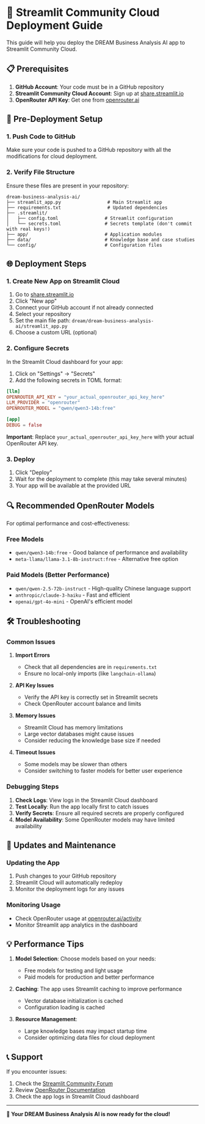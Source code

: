 # 🚀 Streamlit Community Cloud Deployment Guide

This guide will help you deploy the DREAM Business Analysis AI app to Streamlit Community Cloud.

## 📋 Prerequisites

1. **GitHub Account**: Your code must be in a GitHub repository
2. **Streamlit Community Cloud Account**: Sign up at [share.streamlit.io](https://share.streamlit.io)
3. **OpenRouter API Key**: Get one from [openrouter.ai](https://openrouter.ai)

## 🔧 Pre-Deployment Setup

### 1. Push Code to GitHub

Make sure your code is pushed to a GitHub repository with all the modifications for cloud deployment.

### 2. Verify File Structure

Ensure these files are present in your repository:
```
dream-business-analysis-ai/
├── streamlit_app.py                 # Main Streamlit app
├── requirements.txt                 # Updated dependencies
├── .streamlit/
│   ├── config.toml                 # Streamlit configuration
│   └── secrets.toml                # Secrets template (don't commit with real keys!)
├── app/                            # Application modules
├── data/                           # Knowledge base and case studies
└── config/                         # Configuration files
```

## 🌐 Deployment Steps

### 1. Create New App on Streamlit Cloud

1. Go to [share.streamlit.io](https://share.streamlit.io)
2. Click "New app"
3. Connect your GitHub account if not already connected
4. Select your repository
5. Set the main file path: `dream/dream-business-analysis-ai/streamlit_app.py`
6. Choose a custom URL (optional)

### 2. Configure Secrets

In the Streamlit Cloud dashboard for your app:

1. Click on "Settings" → "Secrets"
2. Add the following secrets in TOML format:

```toml
[llm]
OPENROUTER_API_KEY = "your_actual_openrouter_api_key_here"
LLM_PROVIDER = "openrouter"
OPENROUTER_MODEL = "qwen/qwen3-14b:free"

[app]
DEBUG = false
```

**Important**: Replace `your_actual_openrouter_api_key_here` with your actual OpenRouter API key.

### 3. Deploy

1. Click "Deploy" 
2. Wait for the deployment to complete (this may take several minutes)
3. Your app will be available at the provided URL

## 🔍 Recommended OpenRouter Models

For optimal performance and cost-effectiveness:

### Free Models
- `qwen/qwen3-14b:free` - Good balance of performance and availability
- `meta-llama/llama-3.1-8b-instruct:free` - Alternative free option

### Paid Models (Better Performance)
- `qwen/qwen-2.5-72b-instruct` - High-quality Chinese language support
- `anthropic/claude-3-haiku` - Fast and efficient
- `openai/gpt-4o-mini` - OpenAI's efficient model

## 🛠️ Troubleshooting

### Common Issues

1. **Import Errors**
   - Check that all dependencies are in `requirements.txt`
   - Ensure no local-only imports (like `langchain-ollama`)

2. **API Key Issues**
   - Verify the API key is correctly set in Streamlit secrets
   - Check OpenRouter account balance and limits

3. **Memory Issues**
   - Streamlit Cloud has memory limitations
   - Large vector databases might cause issues
   - Consider reducing the knowledge base size if needed

4. **Timeout Issues**
   - Some models may be slower than others
   - Consider switching to faster models for better user experience

### Debugging Steps

1. **Check Logs**: View logs in the Streamlit Cloud dashboard
2. **Test Locally**: Run the app locally first to catch issues
3. **Verify Secrets**: Ensure all required secrets are properly configured
4. **Model Availability**: Some OpenRouter models may have limited availability

## 🔄 Updates and Maintenance

### Updating the App
1. Push changes to your GitHub repository
2. Streamlit Cloud will automatically redeploy
3. Monitor the deployment logs for any issues

### Monitoring Usage
- Check OpenRouter usage at [openrouter.ai/activity](https://openrouter.ai/activity)
- Monitor Streamlit app analytics in the dashboard

## 💡 Performance Tips

1. **Model Selection**: Choose models based on your needs:
   - Free models for testing and light usage
   - Paid models for production and better performance

2. **Caching**: The app uses Streamlit caching to improve performance
   - Vector database initialization is cached
   - Configuration loading is cached

3. **Resource Management**: 
   - Large knowledge bases may impact startup time
   - Consider optimizing data files for cloud deployment

## 📞 Support

If you encounter issues:
1. Check the [Streamlit Community Forum](https://discuss.streamlit.io/)
2. Review [OpenRouter Documentation](https://openrouter.ai/docs)
3. Check the app logs in Streamlit Cloud dashboard

---

**🎯 Your DREAM Business Analysis AI is now ready for the cloud!**